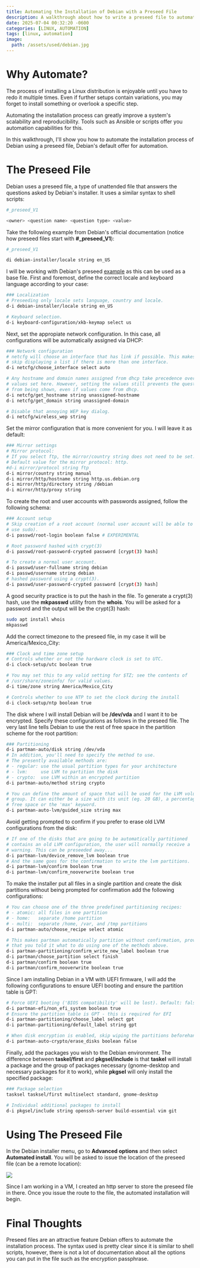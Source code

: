 ```yaml
---
title: Automating the Installation of Debian with a Preseed File
description: A walkthrough about how to write a preseed file to automate the installation of a Debian system
date: 2025-07-04 00:32:20 -0600 
categories: [LINUX, AUTOMATION]
tags: [linux, automation]
image:
  path: /assets/used/debian.jpg
---
```


# Why Automate?

The process of installing a Linux distribution is enjoyable until you have to redo it multiple times. Even if further setups contain variations, you may forget to install something or overlook a specific step.

Automating the installation process can greatly improve a system's scalability and reproducibility. Tools such as Ansible or scripts offer you automation capabilities for this.

In this walkthrough, I'll show you how to automate the installation process of Debian using a preseed file, Debian's default offer for automation.

# The Preseed File

Debian uses a preseed file, a type of unattended file that answers the questions asked by Debian's installer. It uses a similar syntax to shell scripts:

```bash
#_preseed_V1

<owner> <question name> <question type> <value>
```

Take the following example from Debian's official documentation (notice how preseed files start with **#_preseed_V1**):

```bash
#_preseed_V1

di debian-installer/locale string en_US 
```

I will be working with Debian's preseed [example](https://www.debian.org/releases/stable/example-preseed.txt) as this can be used as a base file. First and foremost, define the correct locale and keyboard language according to your case:

```bash
### Localization
# Preseeding only locale sets language, country and locale.
d-i debian-installer/locale string en_US

# Keyboard selection.
d-i keyboard-configuration/xkb-keymap select us
```

Next, set the appropiate network configuration. In this case, all configurations will be automatically assigned via DHCP:

```bash
### Network configuration
# netcfg will choose an interface that has link if possible. This makes it
# skip displaying a list if there is more than one interface.
d-i netcfg/choose_interface select auto

# Any hostname and domain names assigned from dhcp take precedence over
# values set here. However, setting the values still prevents the questions
# from being shown, even if values come from dhcp.
d-i netcfg/get_hostname string unassigned-hostname
d-i netcfg/get_domain string unassigned-domain

# Disable that annoying WEP key dialog.
d-i netcfg/wireless_wep string
```

Set the mirror configuration that is more convenient for you. I will leave it as default:

```bash
### Mirror settings
# Mirror protocol:
# If you select ftp, the mirror/country string does not need to be set.
# Default value for the mirror protocol: http.
#d-i mirror/protocol string ftp
d-i mirror/country string manual
d-i mirror/http/hostname string http.us.debian.org
d-i mirror/http/directory string /debian
d-i mirror/http/proxy string
```

To create the root and user accounts with passwords assigned, follow the following schema:

```bash
### Account setup
# Skip creation of a root account (normal user account will be able to
# use sudo).
d-i passwd/root-login boolean false # EXPERIMENTAL

# Root password hashed with crypt(3)
d-i passwd/root-password-crypted password [crypt(3) hash] 

# To create a normal user account.
d-i passwd/user-fullname string debian
d-i passwd/username string debian
# hashed password using a crypt(3).
d-i passwd/user-password-crypted password [crypt(3) hash] 
```

A good security practice is to put the hash in the file. To generate a crypt(3) hash, use the **mkpasswd** utility from the **whois**. You will be asked for a password and the output will be the crypt(3) hash:

```bash
sudo apt install whois
mkpasswd
```

Add the correct timezone to the preseed file, in my case it will be America/Mexico_City:

```bash
### Clock and time zone setup
# Controls whether or not the hardware clock is set to UTC.
d-i clock-setup/utc boolean true

# You may set this to any valid setting for $TZ; see the contents of
# /usr/share/zoneinfo/ for valid values.
d-i time/zone string America/Mexico_City

# Controls whether to use NTP to set the clock during the install
d-i clock-setup/ntp boolean true
```

The disk where I will install Debian will be **/dev/vda** and I want it to be encrypted. Specify these configurations as follows in the preseed file. The very last line tells Debian to use the rest of free space in the partition scheme for the root partition:

```bash
### Partitioning
d-i partman-auto/disk string /dev/vda
# In addition, you'll need to specify the method to use.
# The presently available methods are:
# - regular: use the usual partition types for your architecture
# - lvm:     use LVM to partition the disk
# - crypto:  use LVM within an encrypted partition
d-i partman-auto/method string crypto

# You can define the amount of space that will be used for the LVM volume
# group. It can either be a size with its unit (eg. 20 GB), a percentage of
# free space or the 'max' keyword.
d-i partman-auto-lvm/guided_size string max
```

Avoid getting prompted to confirm if you prefer to erase old LVM configurations from the disk:

```bash
# If one of the disks that are going to be automatically partitioned
# contains an old LVM configuration, the user will normally receive a
# warning. This can be preseeded away...
d-i partman-lvm/device_remove_lvm boolean true
# And the same goes for the confirmation to write the lvm partitions.
d-i partman-lvm/confirm boolean true
d-i partman-lvm/confirm_nooverwrite boolean true
```

To make the installer put all files in a single partition and create the disk partitions without being prompted for confirmation add the following configurations:

```bash
# You can choose one of the three predefined partitioning recipes:
# - atomic: all files in one partition
# - home:   separate /home partition
# - multi:  separate /home, /var, and /tmp partitions
d-i partman-auto/choose_recipe select atomic

# This makes partman automatically partition without confirmation, provided
# that you told it what to do using one of the methods above.
d-i partman-partitioning/confirm_write_new_label boolean true
d-i partman/choose_partition select finish
d-i partman/confirm boolean true
d-i partman/confirm_nooverwrite boolean true
```

Since I am installing Debian in a VM with UEFI firmware, I will add the following configurations to ensure UEFI booting and ensure the partition table is GPT:

```bash
# Force UEFI booting ('BIOS compatibility' will be lost). Default: false.
d-i partman-efi/non_efi_system boolean true
# Ensure the partition table is GPT - this is required for EFI
d-i partman-partitioning/choose_label select gpt
d-i partman-partitioning/default_label string gpt

# When disk encryption is enabled, skip wiping the partitions beforehand.
d-i partman-auto-crypto/erase_disks boolean false
```

Finally, add the packages you wish to the Debian environment. The difference between **taskel/first** and **pkgsel/include** is that **taskel** will install a package and the group of packages necessary (gnome-desktop and necessary packages for it to work), while **pkgsel** will only install the specified package:

```bash
### Package selection
tasksel tasksel/first multiselect standard, gnome-desktop

# Individual additional packages to install
d-i pkgsel/include string openssh-server build-essential vim git
```

# Using The Preseed File

In the Debian installer menu, go to **Advanced options** and then select **Automated install**. You will be asked to issue the location of the preseed file (can be a remote location):

![](/assets/used/auto.png)

Since I am working in a VM, I created an http server to store the preseed file in there. Once you issue the route to the file, the automated installation will begin.

# Final Thoughts

Preseed files are an attractive feature Debian offers to automate the installation process. The syntax used is pretty clear since it is similar to shell scripts, however, there is not a lot of documentation about all the options you can put in the file such as the encryption passphrase.
